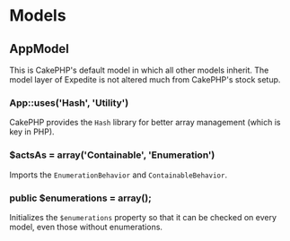 # Models

## AppModel

This is CakePHP's default model in which all other models inherit. The model layer of Expedite is not altered much from CakePHP's stock setup.

### App::uses('Hash', 'Utility')

CakePHP provides the `Hash` library for better array management (which is key in PHP).

### $actsAs = array('Containable', 'Enumeration')

Imports the `EnumerationBehavior` and `ContainableBehavior`.

### public $enumerations = array();

Initializes the `$enumerations` property so that it can be checked on every model, even those without enumerations.
